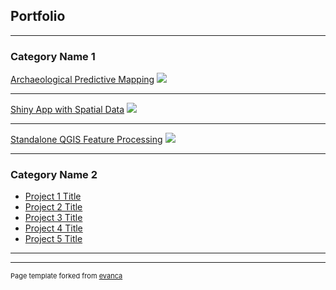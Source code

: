 ## Portfolio

---

### Category Name 1 

[Archaeological Predictive Mapping](/sample_page)
<img src="images/dummy_thumbnail.jpg?raw=true"/>

---
[Shiny App with Spatial Data](/pdf/sample_presentation.pdf)
<img src="images/dummy_thumbnail.jpg?raw=true"/>

---
[Standalone QGIS Feature Processing](http://example.com/)
<img src="images/dummy_thumbnail.jpg?raw=true"/>

---

### Category Name 2

- [Project 1 Title](http://example.com/)
- [Project 2 Title](http://example.com/)
- [Project 3 Title](http://example.com/)
- [Project 4 Title](http://example.com/)
- [Project 5 Title](http://example.com/)

---




---
<p style="font-size:11px">Page template forked from <a href="https://github.com/evanca/quick-portfolio">evanca</a></p>
<!-- Remove above link if you don't want to attibute -->
